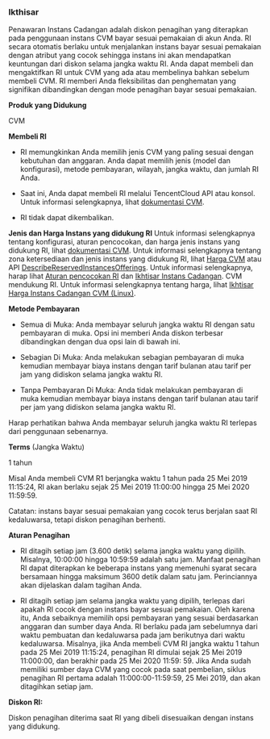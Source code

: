 ### Ikthisar

Penawaran Instans Cadangan adalah diskon penagihan yang diterapkan pada penggunaan instans CVM bayar sesuai pemakaian di akun Anda. RI secara otomatis berlaku untuk menjalankan instans bayar sesuai pemakaian dengan atribut yang cocok sehingga instans ini akan mendapatkan keuntungan dari diskon selama jangka waktu RI. Anda dapat membeli dan mengaktifkan RI untuk CVM yang ada atau membelinya bahkan sebelum membeli CVM. RI memberi Anda fleksibilitas dan penghematan yang signifikan dibandingkan dengan mode penagihan bayar sesuai pemakaian.

**Produk yang Didukung**

CVM

**Membeli RI**

- RI memungkinkan Anda memilih jenis CVM yang paling sesuai dengan kebutuhan dan anggaran. Anda dapat memilih jenis (model dan konfigurasi), metode pembayaran, wilayah, jangka waktu, dan jumlah RI Anda.

- Saat ini, Anda dapat membeli RI melalui TencentCloud API atau konsol. Untuk informasi selengkapnya, lihat [dokumentasi CVM](https://intl.cloud.tencent.com/document/product/213).

- RI tidak dapat dikembalikan.

**Jenis dan Harga Instans yang didukung RI**
Untuk informasi selengkapnya tentang konfigurasi, aturan pencocokan, dan harga jenis instans yang didukung RI, lihat [dokumentasi CVM](https://intl.cloud.tencent.com/document/product/213).
Untuk informasi selengkapnya tentang zona ketersediaan dan jenis instans yang didukung RI, lihat [Harga CVM](https://intl.cloud.tencent.com/pricing/cvm) atau API [DescribeReservedInstancesOfferings](https://intl.cloud.tencent.com/document/product/213/30575). 
Untuk informasi selengkapnya, harap lihat [Aturan pencocokan RI](https://intl.cloud.tencent.com/document/product/213/37265) dan [Ikhtisar Instans Cadangan](https://intl.cloud.tencent.com/document/product/213/30571).
CVM mendukung RI. Untuk informasi selengkapnya tentang harga, lihat [Ikhtisar Harga Instans Cadangan CVM (Linux)](https://intl.cloud.tencent.com/document/product/213/30619). 

**Metode Pembayaran**

- Semua di Muka: Anda membayar seluruh jangka waktu RI dengan satu pembayaran di muka. Opsi ini memberi Anda diskon terbesar dibandingkan dengan dua opsi lain di bawah ini.

- Sebagian Di Muka: Anda melakukan sebagian pembayaran di muka kemudian membayar biaya instans dengan tarif bulanan atau tarif per jam yang didiskon selama jangka waktu RI.

- Tanpa Pembayaran Di Muka: Anda tidak melakukan pembayaran di muka kemudian membayar biaya instans dengan tarif bulanan atau tarif per jam yang didiskon selama jangka waktu RI.

Harap perhatikan bahwa Anda membayar seluruh jangka waktu RI terlepas dari penggunaan sebenarnya.

**Terms** (Jangka Waktu)

1 tahun

Misal Anda membeli CVM R1 berjangka waktu 1 tahun pada 25 Mei 2019 11:15:24, RI akan berlaku sejak 25 Mei 2019 11:00:00 hingga 25 Mei 2020 11:59:59.

Catatan: instans bayar sesuai pemakaian yang cocok terus berjalan saat RI kedaluwarsa, tetapi diskon penagihan berhenti.

**Aturan Penagihan**

- RI ditagih setiap jam (3.600 detik) selama jangka waktu yang dipilih. Misalnya, 10:00:00 hingga 10:59:59 adalah satu jam. Manfaat penagihan RI dapat diterapkan ke beberapa instans yang memenuhi syarat secara bersamaan hingga maksimum 3600 detik dalam satu jam. Perinciannya akan dijelaskan dalam tagihan Anda.

- RI ditagih setiap jam selama jangka waktu yang dipilih, terlepas dari apakah RI cocok dengan instans bayar sesuai pemakaian. Oleh karena itu, Anda sebaiknya memilih opsi pembayaran yang sesuai berdasarkan anggaran dan sumber daya Anda. RI berlaku pada jam sebelumnya dari waktu pembuatan dan kedaluwarsa pada jam berikutnya dari waktu kedaluwarsa. Misalnya, jika Anda membeli CVM RI jangka waktu 1 tahun pada 25 Mei 2019 11:15:24, penagihan RI dimulai sejak 25 Mei 2019 11:000:00, dan berakhir pada 25 Mei 2020 11:59: 59. Jika Anda sudah memiliki sumber daya CVM yang cocok pada saat pembelian, siklus penagihan RI pertama adalah 11:000:00-11:59:59, 25 Mei 2019, dan akan ditagihkan setiap jam.

**Diskon RI:**

Diskon penagihan diterima saat RI yang dibeli disesuaikan dengan instans yang didukung.
